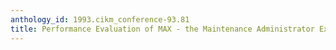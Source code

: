 ```yaml
---
anthology_id: 1993.cikm_conference-93.81
title: Performance Evaluation of MAX - the Maintenance Administrator Expert System
---
```

